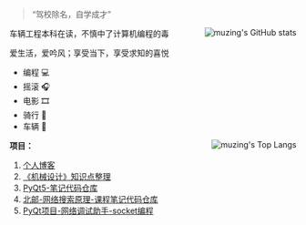 > “驾校除名，自学成才”

<img align="right" src="https://github-readme-stats.vercel.app/api?username=muziing" alt="muzing's GitHub stats"/>

车辆工程本科在读，不慎中了计算机编程的毒

爱生活，爱吟风；享受当下，享受求知的喜悦

- 编程 :computer:
- 摇滚 :headphones:
- 电影 :film_strip:
- 骑行 :bicyclist:
- 车辆 :car:

<img  align="right" src="https://github-readme-stats.vercel.app/api/top-langs/?username=muziing&layout=compact" alt="muzing's Top Langs"/>

**项目：**

1. [个人博客](https://muzing.top)
2. [《机械设计》知识点整理](https://domm.muzing.top)
3. [PyQt5-笔记代码仓库](https://github.com/muziing/PyQt_practice)
4. [北邮-网络搜索原理-课程笔记代码仓库](https://github.com/muziing/WebSearchEngine_practice)
5. [PyQt项目-网络调试助手-socket编程](https://github.com/muziing/NetAssist_PyQt)
